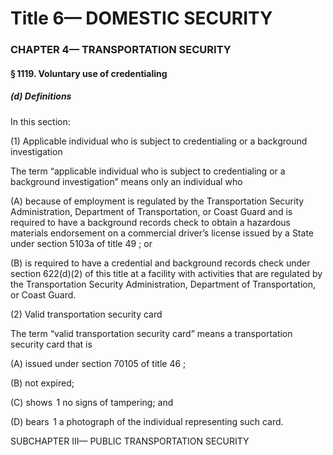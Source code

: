 
# Title 6— DOMESTIC SECURITY
### CHAPTER 4— TRANSPORTATION SECURITY
#### § 1119. Voluntary use of credentialing
##### (d) Definitions

In this section:

(1) Applicable individual who is subject to credentialing or a background investigation

The term “applicable individual who is subject to credentialing or a background investigation” means only an individual who

(A) because of employment is regulated by the Transportation Security Administration, Department of Transportation, or Coast Guard and is required to have a background records check to obtain a hazardous materials endorsement on a commercial driver’s license issued by a State under section 5103a of title 49 ; or

(B) is required to have a credential and background records check under section 622(d)(2) of this title at a facility with activities that are regulated by the Transportation Security Administration, Department of Transportation, or Coast Guard.

(2) Valid transportation security card

The term “valid transportation security card” means a transportation security card that is

(A) issued under section 70105 of title 46 ;

(B) not expired;

(C) shows  1 no signs of tampering; and

(D) bears  1 a photograph of the individual representing such card.

SUBCHAPTER III— PUBLIC TRANSPORTATION SECURITY
